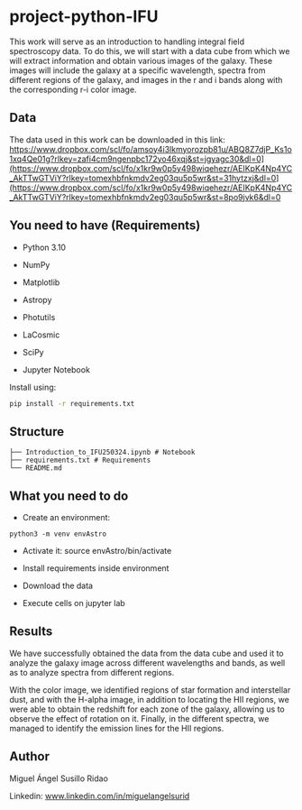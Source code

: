 # project-python-IFU

This work will serve as an introduction to handling integral field spectroscopy data. To do this, we will start with a data cube from which we will extract information and obtain various images of the galaxy. These images will include the galaxy at a specific wavelength, spectra from different regions of the galaxy, and images in the r and i bands along with the corresponding r-i color image.

## Data

The data used in this work can be downloaded in this link: https://www.dropbox.com/scl/fo/amsoy4i3lkmyorozpb81u/ABQ8Z7djP_Ks1o1xq4Qe01g?rlkey=zafi4cm9ngenpbc172yo46xqj&st=jgyagc30&dl=0](https://www.dropbox.com/scl/fo/x1kr9w0p5y498wiqehezr/AEIKpK4Np4YC_AkTTwGTViY?rlkey=tomexhbfnkmdv2eg03qu5p5wr&st=31hytzxj&dl=0](https://www.dropbox.com/scl/fo/x1kr9w0p5y498wiqehezr/AEIKpK4Np4YC_AkTTwGTViY?rlkey=tomexhbfnkmdv2eg03qu5p5wr&st=8po9jvk6&dl=0

## You need to have (Requirements)

- Python 3.10

- NumPy

- Matplotlib 

- Astropy 

- Photutils

- LaCosmic 

- SciPy 

- Jupyter Notebook

Install using:

```bash
pip install -r requirements.txt
```

## Structure
```
├── Introduction_to_IFU250324.ipynb # Notebook 
├── requirements.txt # Requirements
└── README.md
```

## What you need to do

- Create an environment:
```
python3 -m venv envAstro
```
- Activate it:
source envAstro/bin/activate

- Install requirements inside environment
  
- Download the data

- Execute cells on jupyter lab

## Results

We have successfully obtained the data from the data cube and used it to analyze the galaxy image across different wavelengths and bands, as well as to analyze spectra from different regions.

With the color image, we identified regions of star formation and interstellar dust, and with the H-alpha image, in addition to locating the HII regions, we were able to obtain the redshift for each zone of the galaxy, allowing us to observe the effect of rotation on it. Finally, in the different spectra, we managed to identify the emission lines for the HII regions.

## Author

Miguel Ángel Susillo Ridao

Linkedin: www.linkedin.com/in/miguelangelsurid
